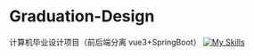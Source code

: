 # Graduation-Design
计算机毕业设计项目（前后端分离 vue3+SpringBoot）
[![My Skills](https://skillicons.dev/icons?i=vue,spring=light)](https://skillicons.dev)
